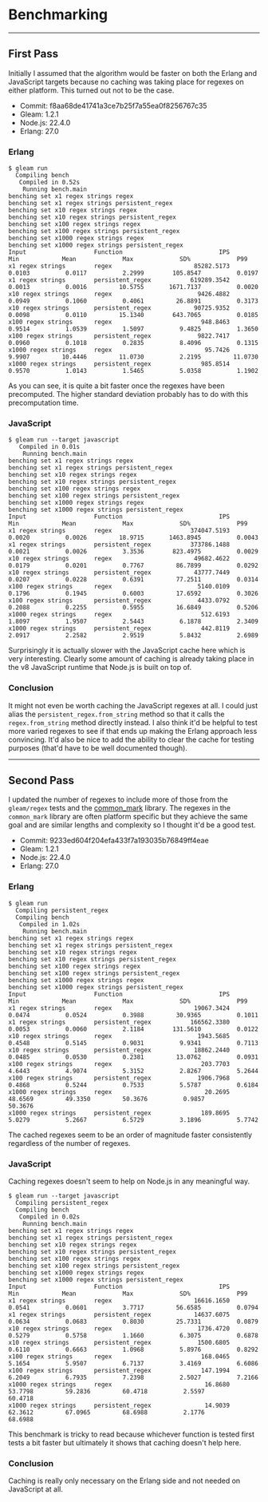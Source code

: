 # Benchmarking

---

## First Pass

Initially I assumed that the algorithm would be faster on both the Erlang and JavaScript targets because no caching was taking place for regexes on either platform. This turned out not to be the case.

- Commit: f8aa68de41741a3ce7b25f7a55ea0f8256767c35
- Gleam: 1.2.1
- Node.js: 22.4.0
- Erlang: 27.0

### Erlang

```console
$ gleam run
  Compiling bench
   Compiled in 0.52s
    Running bench.main
benching set x1 regex strings regex
benching set x1 regex strings persistent_regex
benching set x10 regex strings regex
benching set x10 regex strings persistent_regex
benching set x100 regex strings regex
benching set x100 regex strings persistent_regex
benching set x1000 regex strings regex
benching set x1000 regex strings persistent_regex
Input                   Function                           IPS             Min            Mean             Max             SD%             P99
x1 regex strings        regex                       85282.5173          0.0103          0.0117          2.2999        105.8547          0.0197
x1 regex strings        persistent_regex           619289.3542          0.0013          0.0016         10.5755       1671.7137          0.0020
x10 regex strings       regex                        9426.4882          0.0949          0.1060          0.4061         26.8891          0.3173
x10 regex strings       persistent_regex            90725.9352          0.0098          0.0110         15.1340        643.7065          0.0185
x100 regex strings      regex                         948.8463          0.9514          1.0539          1.5097          9.4825          1.3650
x100 regex strings      persistent_regex             9822.7417          0.0960          0.1018          0.2835          8.4096          0.1315
x1000 regex strings     regex                          95.7426          9.9907         10.4446         11.0730          2.2195         11.0730
x1000 regex strings     persistent_regex              985.8514          0.9570          1.0143          1.5465          5.0358          1.1902
```

As you can see, it is quite a bit faster once the regexes have been precomputed. The higher standard deviation probably has to do with this precomputation time.

### JavaScript

```console
$ gleam run --target javascript
   Compiled in 0.01s
    Running bench.main
benching set x1 regex strings regex
benching set x1 regex strings persistent_regex
benching set x10 regex strings regex
benching set x10 regex strings persistent_regex
benching set x100 regex strings regex
benching set x100 regex strings persistent_regex
benching set x1000 regex strings regex
benching set x1000 regex strings persistent_regex
Input                   Function                           IPS             Min            Mean             Max             SD%             P99
x1 regex strings        regex                      374047.5193          0.0020          0.0026         18.9715       1463.8945          0.0043
x1 regex strings        persistent_regex           373786.1488          0.0021          0.0026          3.3536        823.4975          0.0029
x10 regex strings       regex                       49682.4622          0.0179          0.0201          0.7767         86.7899          0.0292
x10 regex strings       persistent_regex            43777.7449          0.0207          0.0228          0.6391         77.2511          0.0314
x100 regex strings      regex                        5140.0109          0.1796          0.1945          0.6003         17.6592          0.3026
x100 regex strings      persistent_regex             4433.0792          0.2088          0.2255          0.5955         16.6849          0.5206
x1000 regex strings     regex                         512.6193          1.8097          1.9507          2.5443          6.1878          2.3409
x1000 regex strings     persistent_regex              442.8119          2.0917          2.2582          2.9519          5.8432          2.6989
```

Surprisingly it is actually slower with the JavaScript cache here which is very interesting. Clearly some amount of caching is already taking place in the v8 JavaScript runtime that Node.js is built on top of.

### Conclusion

It might not even be worth caching the JavaScript regexes at all. I could just alias the `persistent_regex.from_string` method so that it calls the `regex.from_string` method directly instead. I also think it'd be helpful to test more varied regexes to see if that ends up making the Erlang approach less convincing. It'd also be nice to add the ability to clear the cache for testing purposes (that'd have to be well documented though).

---

## Second Pass

I updated the number of regexes to include more of those from the `gleam/regex` tests and the [common_mark](https://github.com/mscharley/gleam-commonmark/commit/ea4770eae9be91b9d135e28c27799c7256c23ebd) library. The regexes in the `common_mark` library are often platform specific but they achieve the same goal and are similar lengths and complexity so I thought it'd be a good test.

- Commit: 9233ed604f204efa433f7a193035b76849ff4eae
- Gleam: 1.2.1
- Node.js: 22.4.0
- Erlang: 27.0

### Erlang

```console
$ gleam run
  Compiling persistent_regex
  Compiling bench
   Compiled in 1.02s
    Running bench.main
benching set x1 regex strings regex
benching set x1 regex strings persistent_regex
benching set x10 regex strings regex
benching set x10 regex strings persistent_regex
benching set x100 regex strings regex
benching set x100 regex strings persistent_regex
benching set x1000 regex strings regex
benching set x1000 regex strings persistent_regex
Input                   Function                           IPS             Min            Mean             Max             SD%             P99
x1 regex strings        regex                       19067.3424          0.0474          0.0524          0.3988         30.9365          0.1011
x1 regex strings        persistent_regex           166562.3380          0.0053          0.0060          2.1184        131.5610          0.0122
x10 regex strings       regex                        1943.5685          0.4548          0.5145          0.9031          9.9341          0.7113
x10 regex strings       persistent_regex            18862.2440          0.0485          0.0530          0.2381         13.0762          0.0931
x100 regex strings      regex                         203.7703          4.6443          4.9074          5.3152          2.8267          5.2644
x100 regex strings      persistent_regex             1906.7968          0.4868          0.5244          0.7533          5.5787          0.6184
x1000 regex strings     regex                          20.2695         48.6569         49.3350         50.3676          0.9857         50.3676
x1000 regex strings     persistent_regex              189.8695          5.0279          5.2667          6.5729          3.1896          5.7742
```

The cached regexes seem to be an order of magnitude faster consistently regardless of the number of regexes.

### JavaScript

Caching regexes doesn't seem to help on Node.js in any meaningful way.

```console
$ gleam run --target javascript
  Compiling persistent_regex
  Compiling bench
   Compiled in 0.02s
    Running bench.main
benching set x1 regex strings regex
benching set x1 regex strings persistent_regex
benching set x10 regex strings regex
benching set x10 regex strings persistent_regex
benching set x100 regex strings regex
benching set x100 regex strings persistent_regex
benching set x1000 regex strings regex
benching set x1000 regex strings persistent_regex
Input                   Function                           IPS             Min            Mean             Max             SD%             P99
x1 regex strings        regex                       16616.1650          0.0541          0.0601          3.7717         56.6585          0.0794
x1 regex strings        persistent_regex            14637.6075          0.0634          0.0683          0.8030         25.7331          0.0879
x10 regex strings       regex                        1736.4720          0.5279          0.5758          1.1660          6.3075          0.6878
x10 regex strings       persistent_regex             1500.6805          0.6110          0.6663          1.0968          5.8976          0.8292
x100 regex strings      regex                         168.0465          5.1654          5.9507          6.7137          3.4169          6.6086
x100 regex strings      persistent_regex              147.1994          6.2049          6.7935          7.2398          2.5027          7.2166
x1000 regex strings     regex                          16.8680         53.7798         59.2836         60.4718          2.5597         60.4718
x1000 regex strings     persistent_regex               14.9039         62.3612         67.0965         68.6988          2.1776         68.6988
```

This benchmark is tricky to read because whichever function is tested first tests a bit faster but ultimately it shows that caching doesn't help here.

### Conclusion

Caching is really only necessary on the Erlang side and not needed on JavaScript at all.